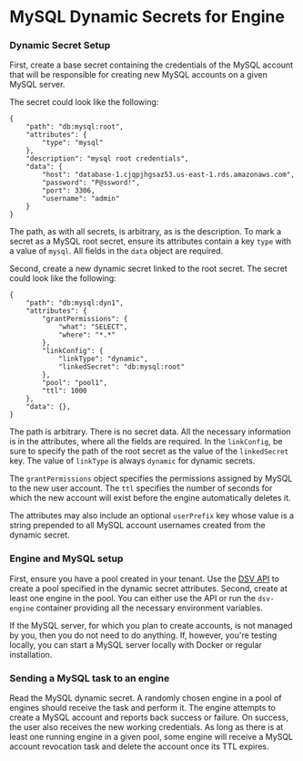 [title]: # (MySQL Dynamic Secrets)

# MySQL Dynamic Secrets for Engine

### Dynamic Secret Setup

First, create a base secret containing the credentials of the MySQL account that will be responsible for creating new
MySQL accounts on a given MySQL server.

The secret could look like the following:
```
{
    "path": "db:mysql:root",
    "attributes": {
        "type": "mysql"
    },
    "description": "mysql root credentials",
    "data": {
        "host": "database-1.cjqpjhgsaz53.us-east-1.rds.amazonaws.com",
        "password": "P@ssword!",
        "port": 3306,
        "username": "admin"
    }
}
```

The path, as with all secrets, is arbitrary, as is the description. To mark a secret as a MySQL root secret, ensure
its attributes contain a key `type` with a value of `mysql`. All fields in the `data` object are required.

Second, create a new dynamic secret linked to the root secret. The secret could look like the following:
```
{
    "path": "db:mysql:dyn1",
    "attributes": {
        "grantPermissions": {
            "what": "SELECT",
            "where": "*.*"
        },
        "linkConfig": {
            "linkType": "dynamic",
            "linkedSecret": "db:mysql:root"
        },
        "pool": "pool1",
        "ttl": 1000
    },
    "data": {},
}
```

The path is arbitrary. There is no secret data. All the necessary information is in the attributes, where all the fields are required.
In the `linkConfig`, be sure to specify the path of the root secret as the value of the `linkedSecret` key. The value of 
`linkType` is always `dynamic` for dynamic secrets.

The `grantPermissions` object specifies the permissions assigned by MySQL to the new user account. The `ttl` specifies the number
of seconds for which the new account will exist before the engine automatically deletes it.

The attributes may also include an optional `userPrefix` key whose value is a string prepended to all MySQL account usernames
created from the dynamic secret.

### Engine and MySQL setup

First, ensure you have a pool created in your tenant. Use the [DSV API](https://dsv.thycotic.com/api/index.html) to create a pool specified in the dynamic secret attributes.
Second, create at least one engine in the pool. You can either use the API or run the `dsv-engine` container providing all
the necessary environment variables.

If the MySQL server, for which you plan to create accounts, is not managed by you, then you do not need to do anything.
If, however, you're testing locally, you can start a MySQL server locally with Docker or regular installation.

### Sending a MySQL task to an engine

Read the MySQL dynamic secret. A randomly chosen engine in a pool of engines should receive the task and perform it.
The engine attempts to create a MySQL account and reports back success or failure. On success, the user also receives
the new working credentials. As long as there is at least one running engine in a given pool, some engine will receive a
MySQL account revocation task and delete the account once its TTL expires.